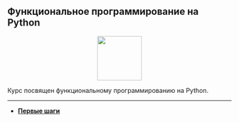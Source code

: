 ## Функциональное программирование на Python

<div id="header" align="center">
  <img src="https://cdn.stepik.net/media/cache/images/courses/195619/cover_XF90zPX/66d3c41c8348c48642039f6257255041.png" width="100"/>
</div>

Курс посвящен функциональному программированию на Python.

---

- [**Первые шаги**](https://github.com/vypiemzalyubov/python/tree/main/Stepik/Indie%20Python%20Programming%20Course/01.%20First%20Steps)